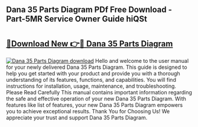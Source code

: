 ## Dana 35 Parts Diagram PDf Free Download - Part-5MR Service Owner Guide hiQSt

# <h2><a href="http://dfkv8w.blite.top/?on=Dana+35+Parts+Diagram">🔗Download New 👉🔴 Dana 35 Parts Diagram</a></h2>

[![Dana 35 Parts Diagram download](https://i.imgur.com/lujVjoI.png)](http://dfkv8w.blite.top/?on=Dana+35+Parts+Diagram)
Hello and welcome to the user manual for your newly delivered Dana 35 Parts Diagram. This guide is designed to help you get started with your product and provide you with a thorough understanding of its features, functions, and capabilities. You will find instructions for installation, usage, maintenance, and troubleshooting. Please Read Carefully This manual contains important information regarding the safe and effective operation of your new Dana 35 Parts Diagram. With features like list of features, your new Dana 35 Parts Diagram empowers you to achieve exceptional results. Thank You for Choosing Us! We appreciate your trust and support Dana 35 Parts Diagram.
